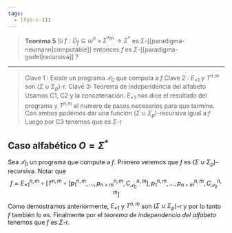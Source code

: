 ```yaml
---
tags:
  - lfyc-c-III
---
```

> **Teorema 5** Si $f: D_f\subseteq \omega^n\times\Sigma^{*m}\to\Sigma^*$ es $\Sigma$-[[paradigma-neumann|computable]] entonces $f$ es $\Sigma$-[[paradigma-godel|recursiva]]
?

---
> Clave 1 : Existe un programa $\mathcal P_0$ que computa a $f$
> Clave 2 : $E_{*1}$ y $T^{n.m}$ son $(\Sigma\cup\Sigma_p)$-r.
> Clave 3: Teorema de independencia del alfabeto
> Usamos C1, C2 y la concatenación. $E_{*1}$ nos dice el resultado del programa y $T^{n.m}$ el numero de pasos necesarios para que termine. Con ambos podemos dar una función $(\Sigma\cup\Sigma_p)$-recursiva igual a $f$
> Luego por C3 tenemos que es $\Sigma$-r
## Caso alfabético $O=\Sigma^*$
Sea $\mathcal P_0$ un programa que compute a $f$. Primero veremos que $f$ es $(\Sigma\cup\Sigma_p)$-recursiva. Notar que
$$f=E_{*1}^{n,m}\circ[T^{n,m}\circ[p_1^{n,m},\dots,p_{n+m}^{n,m},C_{\mathcal P_0}^{n,m}],p_1^{n,m},\dots,p_{n+m}^{n,m},C_{\mathcal P_0}^{n,m}]$$
Como demostramos anteriormente, $E_{*1}$ y $T^{n,m}$ son $(\Sigma\cup\Sigma_p)$-r y por lo tanto $f$ también lo es.
Finalmente por el *teorema de independencia del alfabeto* tenemos que $f$ es $\Sigma$-r.
$$\tag*{$\blacksquare$}$$
